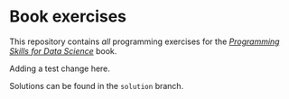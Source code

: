 # Book exercises

This repository contains _all_ programming exercises for the [_Programming Skills for Data Science_](https://programming-for-data-science.github.io/) book. 

Adding a test change here. 
 
Solutions can be found in the `solution` branch.